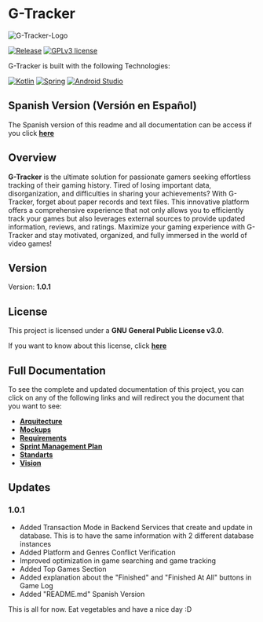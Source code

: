 # G-Tracker

![G-Tracker-Logo](/Images/G-Tracker%20Documentación%20con%20Fondo.png)

[![Release](https://img.shields.io/badge/Release-1.0.1-FFA500?style=for-the-badge&logo=gpl&labelColor=gray)](https://github.com/sh4dow18/G-Tracker/releases/tag/1.0.1)
[![GPLv3 license](https://img.shields.io/badge/License-GPL%203.0-0000FF?style=for-the-badge&logo=gpl&labelColor=gray)](https://github.com/sh4dow18/G-Tracker/blob/main/LICENSE)

G-Tracker is built with the following Technologies:

[![Kotlin](https://img.shields.io/badge/Kotlin-7F52FF?style=for-the-badge&logo=kotlin&labelColor=gray)](https://kotlinlang.org)
[![Spring](https://img.shields.io/badge/Spring-80EA6E?style=for-the-badge&logo=spring&labelColor=gray)](https://spring.io)
[![Android Studio](https://img.shields.io/badge/Android%20Studio-50AD55?style=for-the-badge&logo=android-studio&labelColor=gray)](https://developer.android.com/studio)

## Spanish Version (Versión en Español)

The Spanish version of this readme and all documentation can be access if you click **[here](/README-ES.md)**

## Overview

**G-Tracker** is the ultimate solution for passionate gamers seeking effortless tracking of their gaming history. Tired of losing important data, disorganization, and difficulties in sharing your achievements? With G-Tracker, forget about paper records and text files. This innovative platform offers a comprehensive experience that not only allows you to efficiently track your games but also leverages external sources to provide updated information, reviews, and ratings. Maximize your gaming experience with G-Tracker and stay motivated, organized, and fully immersed in the world of video games!

## Version

Version: **1.0.1**

## License

This project is licensed under a **GNU General Public License v3.0**.

If you want to know about this license, click
**[here](https://www.gnu.org/licenses/gpl-3.0.html)**

## Full Documentation

To see the complete and updated documentation of this project, you can click on any of the following links and will redirect you the document that you want to see:

- **[Arquitecture](/Docs/English/Arquitecture.md)**
- **[Mockups](/Docs/English/Mockups.md)**
- **[Requirements](/Docs/English/Requirements.md)**
- **[Sprint Management Plan](/Docs/English/Sprint-Management-Plan.md)**
- **[Standarts](/Docs/English/Standards.md)**
- **[Vision](/Docs/English/Vision.md)**

## Updates

### 1.0.1

- Added Transaction Mode in Backend Services that create and update in database. This is to have the same information with 2 different database instances
- Added Platform and Genres Conflict Verification
- Improved optimization in game searching and game tracking
- Added Top Games Section
- Added explanation about the "Finished" and "Finished At All" buttons in Game Log
- Added "README.md" Spanish Version

This is all for now. Eat vegetables and have a nice day :D
